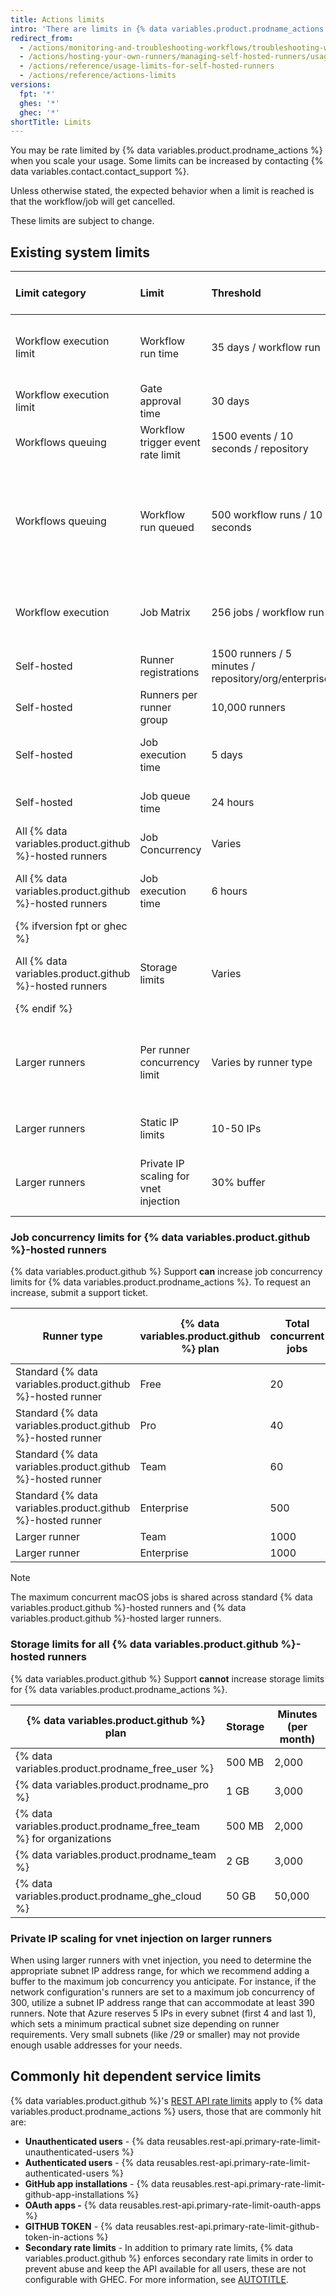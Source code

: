 ```yaml
---
title: Actions limits
intro: 'There are limits in {% data variables.product.prodname_actions %} which you may hit as you scale up, some may be increased by contacting support.'
redirect_from:
  - /actions/monitoring-and-troubleshooting-workflows/troubleshooting-workflows/actions-limits
  - /actions/hosting-your-own-runners/managing-self-hosted-runners/usage-limits-for-self-hosted-runners
  - /actions/reference/usage-limits-for-self-hosted-runners
  - /actions/reference/actions-limits
versions:
  fpt: '*'
  ghes: '*'
  ghec: '*'
shortTitle: Limits
---
```


You may be rate limited by {% data variables.product.prodname_actions %} when you scale your usage. Some limits can be increased by contacting {% data variables.contact.contact_support %}.

Unless otherwise stated, the expected behavior when a limit is reached is that the workflow/job will get cancelled.

These limits are subject to change.

## Existing system limits

| Limit category | Limit | Threshold | Description | Can {% data variables.product.github %} Support increase? |
| :---- | :---- | :---- | :---- | :---- |
| Workflow execution limit | Workflow run time | 35 days / workflow run | If a workflow run reaches this limit, the workflow run is cancelled. This period includes execution duration, and time spent on waiting and approval. | {% octicon "x" aria-label="No" %} |
| Workflow execution limit | Gate approval time | 30 days | A workflow may wait for up to [30 days on environment approvals](/actions/managing-workflow-runs-and-deployments/managing-deployments/managing-environments-for-deployment#wait-timer). | {% octicon "x" aria-label="No" %} |
| Workflows queuing | Workflow trigger event rate limit | 1500 events / 10 seconds / repository | Each repository is limited to events triggering a workflow run. | {% octicon "check" aria-label="Yes" %} Support ticket |
| Workflows queuing | Workflow run queued | 500 workflow runs / 10 seconds | When the limit is reached, the workflow runs that were supposed to be triggered by the webhook events will be blocked and will not be queued. Reusable workflows are viewed as a single entity. For example, a run with 30 reusable workflows counts as 1 in this instance. | {% octicon "x" aria-label="No" %} |
| Workflow execution | Job Matrix | 256 jobs / workflow run | A job matrix can generate a maximum of jobs per workflow run. This limit applies to both {% data variables.product.github %}-hosted and self-hosted runners. | {% octicon "x" aria-label="No" %} |
| Self-hosted | Runner registrations | 1500 runners / 5 minutes / repository/org/enterprise | Runners can be registered per repository/organization/enterprise. | {% octicon "check" aria-label="Yes" %} Support ticket |
| Self-hosted | Runners per runner group | 10,000 runners | Runners registered at the same time per runner group. | {% octicon "x" aria-label="No" %} |
| Self-hosted | Job execution time | 5 days | Each job in a workflow can run for up to 5 days of execution time. If a job reaches this limit, the job is terminated and fails. | {% octicon "x" aria-label="No" %} |
| Self-hosted | Job queue time | 24 hours | A job can be in the queue for 24 hours before it is automatically cancelled. | {% octicon "x" aria-label="No" %} |
| All {% data variables.product.github %}-hosted runners | Job Concurrency | Varies | See [Job concurrency limits for {% data variables.product.github %}-hosted runners](#job-concurrency-limits-for-github-hosted-runners). | {% octicon "check" aria-label="Yes" %} Support ticket |
| All {% data variables.product.github %}-hosted runners | Job execution time | 6 hours | Each job in a workflow can run for up to 6 hours of execution time. If a job reaches this limit, the job is terminated and fails. | {% octicon "x" aria-label="No" %} |
| {% ifversion fpt or ghec %} |
| All {% data variables.product.github %}-hosted runners | Storage limits | Varies | For more information, see [Storage limits for all {% data variables.product.github %}-hosted runners](#storage-limits-for-all-github-hosted-runners). | {% octicon "x" aria-label="No" %} |
| {% endif %} |
| Larger runners | Per runner concurrency limit | Varies by runner type | Established when setting up a runner. Normally 1,000 max for Linux CPU runners, but varies by type. See [Job concurrency limits for {% data variables.product.github %}-hosted runners](#job-concurrency-limits-for-github-hosted-runners). | {% octicon "check" aria-label="Yes" %} Support ticket |
| Larger runners | Static IP limits | 10-50 IPs | 10 IPs for team plans, 50 IPs for enterprise, and the limit is configurable. | {% octicon "check" aria-label="Yes" %} Support ticket |
| Larger runners | Private IP scaling for vnet injection | 30% buffer | You need a buffer to accommodate the maximum job concurrency you anticipate. See [Private IP scaling for vnet injection on larger runners](#private-ip-scaling-for-vnet-injection-on-larger-runners). | {% octicon "check" aria-label="Yes" %} Configurable Azure virtual network |

### Job concurrency limits for {% data variables.product.github %}-hosted runners

{% data variables.product.github %} Support **can** increase job concurrency limits for {% data variables.product.prodname_actions %}. To request an increase, submit a support ticket.

| Runner type | {% data variables.product.github %} plan | Total concurrent jobs | Maximum concurrent macOS jobs | Maximum concurrent GPU jobs |
|---|---|---|---|---|
| Standard {% data variables.product.github %}-hosted runner | Free | 20 | 5 | Not applicable |
| Standard {% data variables.product.github %}-hosted runner | Pro | 40 | 5 | Not applicable |
| Standard {% data variables.product.github %}-hosted runner | Team | 60 | 5 | Not applicable |
| Standard {% data variables.product.github %}-hosted runner | Enterprise | 500 | 50 | Not applicable |
| Larger runner | Team | 1000 | 5 | 100 |
| Larger runner | Enterprise | 1000 | 50 | 100 |

> [!NOTE]
> The maximum concurrent macOS jobs is shared across standard {% data variables.product.github %}-hosted runners and {% data variables.product.github %}-hosted larger runners.

### Storage limits for all {% data variables.product.github %}-hosted runners

{% data variables.product.github %} Support **cannot** increase storage limits for {% data variables.product.prodname_actions %}.

| {% data variables.product.github %} plan | Storage | Minutes (per month)|
|------- | ------- | ---------|
| {% data variables.product.prodname_free_user %} | 500 MB | 2,000 |
| {% data variables.product.prodname_pro %} | 1 GB | 3,000 |
| {% data variables.product.prodname_free_team %} for organizations | 500 MB | 2,000 |
| {% data variables.product.prodname_team %} | 2 GB | 3,000 |
| {% data variables.product.prodname_ghe_cloud %} | 50 GB | 50,000 |

### Private IP scaling for vnet injection on larger runners

When using larger runners with vnet injection, you need to determine the appropriate subnet IP address range, for which we recommend adding a buffer to the maximum job concurrency you anticipate. For instance, if the network configuration's runners are set to a maximum job concurrency of 300, utilize a subnet IP address range that can accommodate at least 390 runners. Note that Azure reserves 5 IPs in every subnet (first 4 and last 1), which sets a minimum practical subnet size depending on runner requirements. Very small subnets (like /29 or smaller) may not provide enough usable addresses for your needs.

## Commonly hit dependent service limits

{% data variables.product.github %}'s [REST API rate limits](/rest/using-the-rest-api/rate-limits-for-the-rest-api) apply to {% data variables.product.prodname_actions %} users, those that are commonly hit are:

* **Unauthenticated users** \- {% data reusables.rest-api.primary-rate-limit-unauthenticated-users %}
* **Authenticated users** \- {% data reusables.rest-api.primary-rate-limit-authenticated-users %}
* **GitHub app installations** \- {% data reusables.rest-api.primary-rate-limit-github-app-installations %}
* **OAuth apps \-** {% data reusables.rest-api.primary-rate-limit-oauth-apps %}
* **GITHUB TOKEN** \- {% data reusables.rest-api.primary-rate-limit-github-token-in-actions %}
* **Secondary rate limits** \- In addition to primary rate limits, {% data variables.product.github %} enforces secondary rate limits in order to prevent abuse and keep the API available for all users, these are not configurable with GHEC. For more information, see [AUTOTITLE](/rest/using-the-rest-api/rate-limits-for-the-rest-api?apiVersion=2022-11-28#about-secondary-rate-limits).
